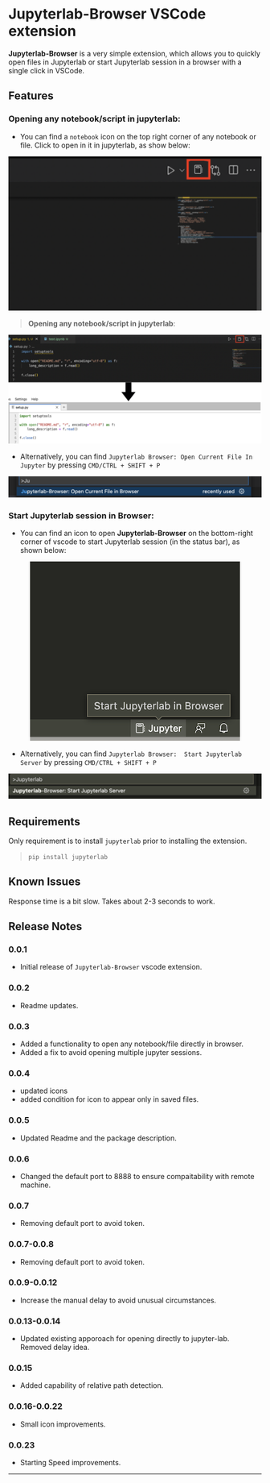 # Jupyterlab-Browser VSCode extension

**Jupyterlab-Browser** is a very simple extension, which allows you to quickly open files in Jupyterlab or start Jupyterlab session in a browser with a single click in VSCode. 

## Features

### Opening any notebook/script in jupyterlab:

* You can find a `notebook` icon on the top right corner of any notebook or file. Click to open in it in jupyterlab, as show below:

<center>
    <img src="images/open-in-jupyterlab.png">
</center>


> **Opening any notebook/script in jupyterlab**:

<center>
    <img src="images/open-in-jupyterlab-2.png">
</center>



* Alternatively, you can find `Jupyterlab Browser: Open Current File In Jupyter` by pressing `CMD/CTRL + SHIFT + P`

<center>
    <img src="images/open-in-jupyterlab-3.png">
</center>


### Start Jupyterlab session in Browser:

* You can find an icon to open **Jupyterlab-Browser** on the bottom-right corner of vscode to start Jupyterlab session (in the status bar), as shown below:


<center>
    <img src="images/find_jupyterlab_browser1.png">
</center>



* Alternatively, you can find `Jupyterlab Browser:  Start Jupyterlab Server` by pressing `CMD/CTRL + SHIFT + P`

<center>
    <img src="images/find_jupyterlab_browser2.png">
</center>


## Requirements

Only requirement is to install `jupyterlab` prior to installing the extension.

> `pip install jupyterlab`


## Known Issues

Response time is a bit slow. Takes about 2-3 seconds to work.

## Release Notes

### 0.0.1

* Initial release of `Jupyterlab-Browser` vscode extension.

### 0.0.2

* Readme updates.

### 0.0.3

* Added a functionality to open any notebook/file directly in browser.
* Added a fix to avoid opening multiple jupyter sessions.

### 0.0.4

* updated icons
* added condition for icon to appear only in saved files. 

### 0.0.5

* Updated Readme and the package description.


### 0.0.6

* Changed the default port to 8888 to ensure compaitability with remote machine.

### 0.0.7

* Removing default port to avoid token.

### 0.0.7-0.0.8

* Removing default port to avoid token.

### 0.0.9-0.0.12

* Increase the manual delay to avoid unusual circumstances.

### 0.0.13-0.0.14

* Updated existing apporoach for opening directly to jupyter-lab. Removed delay idea.

### 0.0.15

* Added capability of relative path detection.

### 0.0.16-0.0.22

* Small icon improvements.

### 0.0.23

* Starting Speed improvements.
-----------------------------------------------------------------------------------------------------------

